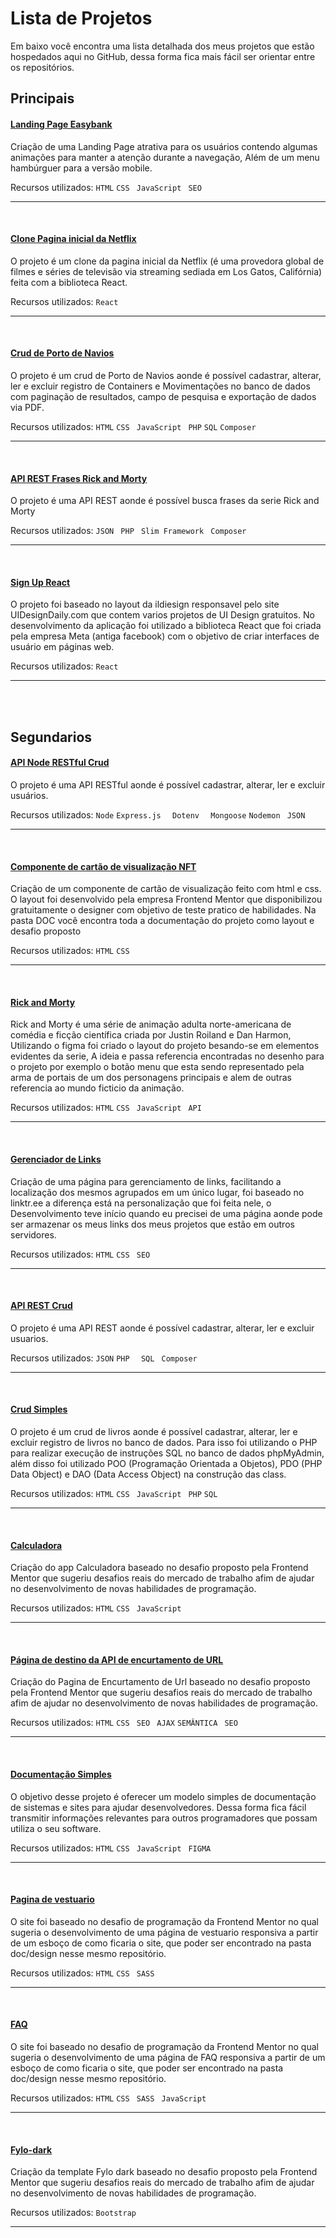 # Lista de Projetos

Em baixo você encontra uma lista detalhada dos meus projetos que estão hospedados aqui no GitHub, dessa forma fica mais fácil ser orientar entre os repositórios. 


## Principais


#### [Landing Page Easybank](https://github.com/Cesar959/easybank-landing-page)
Criação de uma Landing Page atrativa para os usuários contendo algumas animações para manter a atenção durante a navegação, Além de um menu hambúrguer para a versão mobile.

Recursos utilizados: `` HTML `` `` CSS  ``  `` JavaScript  ``  `` SEO ``  

---
<br/>

#### [Clone Pagina inicial da Netflix](https://github.com/Cesar959/netflix-clone-inicial)
O projeto é um clone da pagina inicial da Netflix (é uma provedora global de filmes e séries de televisão via streaming sediada em Los Gatos, Califórnia) feita com a biblioteca React.

Recursos utilizados: `` React `` 

---
<br/>

#### [Crud de Porto de Navios](https://github.com/Cesar959/crud-porto-navio)
O projeto é um crud de Porto de Navios aonde é possível cadastrar, alterar, ler e excluir registro de Containers e Movimentações no banco de dados com paginação de resultados, campo de pesquisa e exportação de dados via PDF.

Recursos utilizados: `` HTML `` `` CSS  ``  `` JavaScript  ``  `` PHP ``  `` SQL ``  `` Composer ``  

---
<br/>

#### [API REST Frases Rick and Morty](https://github.com/Cesar959/api-frases-rick-morty)
O projeto é uma API REST aonde é possível busca frases da serie Rick and Morty

Recursos utilizados: `` JSON  `` `` PHP  ``  `` Slim Framework  ``  `` Composer ``  

---
<br/>

#### [Sign Up React](https://github.com/Cesar959/sign-up-react)
O projeto foi baseado no layout da ildiesign responsavel pelo site UIDesignDaily.com que contem varios projetos de UI Design gratuitos. No desenvolvimento da aplicação foi utilizado a biblioteca React que foi criada pela empresa Meta (antiga facebook) com o objetivo de criar interfaces de usuário em páginas web.

Recursos utilizados: `` React `` 

---

<br/>
<br/>


## Segundarios


#### [API Node RESTful Crud](https://github.com/Cesar959/api-node-crud-simples)
O projeto é uma API RESTful aonde é possível cadastrar, alterar, ler e excluir usuários.

Recursos utilizados: `` Node `` `` Express.js   ``  `` Dotenv   ``  `` Mongoose ``  `` Nodemon  `` `` JSON `` 

---
<br/>

#### [Componente de cartão de visualização NFT](https://github.com/Cesar959/cartao-nft)
Criação de um componente de cartão de visualização feito com html e css. O layout foi desenvolvido pela empresa Frontend Mentor que disponibilizou gratuitamente o designer com objetivo de teste pratico de habilidades. Na pasta DOC você encontra toda a documentação do projeto como layout e desafio proposto

Recursos utilizados: `` HTML `` `` CSS  ``  

---
<br/>

#### [Rick and Morty](https://github.com/Cesar959/rick-and-morty)
Rick and Morty é uma série de animação adulta norte-americana de comédia e ficção científica criada por Justin Roiland e Dan Harmon, Utilizando o figma foi criado o layout do projeto besando-se em elementos evidentes da serie, A ideia e passa referencia encontradas no desenho para o projeto por exemplo o botão menu que esta sendo representado pela arma de portais de um dos personagens principais e alem de outras referencia ao mundo ficticio da animação.

Recursos utilizados: `` HTML `` `` CSS  ``  `` JavaScript  ``  `` API ``  

---
<br/>

#### [Gerenciador de Links](https://github.com/Cesar959/gerenciamento-links)
Criação de uma página para gerenciamento de links, facilitando a localização dos mesmos agrupados em um único lugar, foi baseado no linktr.ee a diferença está na personalização que foi feita nele, o Desenvolvimento teve início quando eu precisei de uma página aonde pode ser armazenar os meus links dos meus projetos que estão em outros servidores. 

Recursos utilizados: `` HTML `` `` CSS  ``  `` SEO  ``  

---
<br/>

#### [API REST Crud](https://github.com/Cesar959/api-crud)
O projeto é uma API REST aonde é possível cadastrar, alterar, ler e excluir usuarios.

Recursos utilizados: `` JSON `` `` PHP   ``  `` SQL  ``  `` Composer  ``  

---
<br/>

#### [Crud Simples](https://github.com/Cesar959/crud-simples)
O projeto é um crud de livros aonde é possível cadastrar, alterar, ler e excluir registro de livros no banco de dados. Para isso foi utilizando o PHP para realizar execução de instruções SQL no banco de dados phpMyAdmin, além disso foi utilizado POO (Programação Orientada a Objetos), PDO (PHP Data Object) e DAO (Data Access Object) na construção das class. 

Recursos utilizados: `` HTML `` `` CSS  ``  `` JavaScript  ``  `` PHP ``  `` SQL ``

---
<br/>


#### [Calculadora](https://github.com/Cesar959/calculadora)
Criação do app Calculadora baseado no desafio proposto pela Frontend Mentor que sugeriu desafios reais do mercado de trabalho afim de ajudar no desenvolvimento de novas habilidades de programação.

Recursos utilizados: `` HTML `` `` CSS  ``  `` JavaScript  `` 

---
<br/>

#### [Página de destino da API de encurtamento de URL](https://github.com/Cesar959/pagina-encurtamento-url)
Criação do Pagina de Encurtamento de Url baseado no desafio proposto pela Frontend Mentor que sugeriu desafios reais do mercado de trabalho afim de ajudar no desenvolvimento de novas habilidades de programação.

Recursos utilizados: `` HTML `` `` CSS  ``  `` SEO  ``  `` AJAX `` `` SEMÂNTICA  `` `` SEO  ``

---
<br/>

#### [Documentação Simples](https://github.com/Cesar959/doc-simples)
O objetivo desse projeto é oferecer um modelo simples de documentação de sistemas e sites para ajudar desenvolvedores. Dessa forma fica fácil transmitir informações relevantes para outros programadores que possam utiliza o seu software. 

Recursos utilizados: `` HTML `` `` CSS  ``  `` JavaScript  ``  `` FIGMA `` 

---
<br/>

#### [Pagina de vestuario](https://github.com/Cesar959/pagina_vestuario)
O site foi baseado no desafio de programação da Frontend Mentor no qual sugeria o desenvolvimento de uma página de vestuario responsiva a partir de um esboço de como ficaria o site, que poder ser encontrado na pasta doc/design nesse mesmo repositório.

Recursos utilizados: `` HTML `` `` CSS  ``  `` SASS  ``  

---
<br/>

#### [FAQ](https://github.com/Cesar959/faq)
O site foi baseado no desafio de programação da Frontend Mentor no qual sugeria o desenvolvimento de uma página de FAQ responsiva a partir de um esboço de como ficaria o site, que poder ser encontrado na pasta doc/design nesse mesmo repositório.

Recursos utilizados: `` HTML `` `` CSS  ``  `` SASS  ``  `` JavaScript  `` 

---
<br/>

#### [Fylo-dark](https://github.com/Cesar959/Fylo-dark)
Criação da template Fylo dark baseado no desafio proposto pela Frontend Mentor que sugeriu desafios reais do mercado de trabalho afim de ajudar no desenvolvimento de novas habilidades de programação.

Recursos utilizados: `` Bootstrap ``  

---
<br/>
